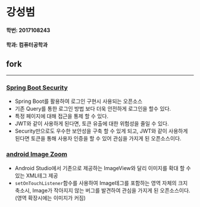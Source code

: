 # 강성범
#### 학번: 2017108243
#### 학과: 컴퓨터공학과

## fork
___
### [Spring Boot Security](https://github.com/kang-seongbeom/spring-security)
- Spring Boot를 활용하여 로그인 구현시 사용되는 오픈소스
- 기존 Query를 통한 로그인 방법 보다 더욱 안전하게 로그인을 할수 있다.
- 특정 페이지에 대해 접근을 통제 할 수 있다.
- JWT와 같이 사용하게 된다면, 토큰 유출에 대한 위험성을 줄일 수 있다.
- Security만으로도 우수한 보안성을 구축 할 수 있게 되고, JWT와 같이 사용하게 된다면 토큰을 통해 사용자 인증을 할 수 있어 관심을 가지게 된 오픈소스이다.

### [android Image Zoom](https://github.com/kang-seongbeom/spring-security)
- Android Studio에서 기존으로 제공하는 ImageView와 달리 이미지를 확대 할 수 있는 XML테그 제공
- `setOnTouchListener`함수를 사용하여 Image테그를 포함하는 영역 자체의 크지 축소시, Image가 작아지지 않는 버그를 발견하여 관심을 가지게 된 오픈소스이다.(영역 확장시에는 이미지가 커짐)

